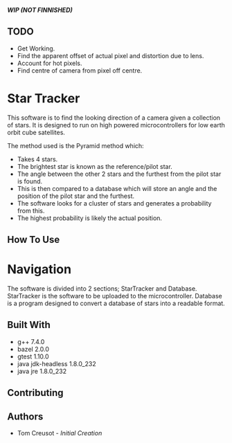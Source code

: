 ***WIP (NOT FINNISHED)***

## TODO
* Get Working.
* Find the apparent offset of actual pixel and distortion due to lens.
* Account for hot pixels.
* Find centre of camera from pixel off centre.

# Star Tracker
This software is to find the looking direction of a camera given a collection of stars.
It is designed to run on high powered microcontrollers for low earth orbit cube satellites.

The method used is the Pyramid method which:
* Takes 4 stars.
* The brightest star is known as the reference/pilot star.
* The angle between the other 2 stars and the furthest from the pilot star is found.
* This is then compared to a database which will store an angle and the position of the pilot star and the furthest.
* The software looks for a cluster of stars and generates a probability from this.
* The highest probability is likely the actual position.

## How To Use



# Navigation
The software is divided into 2 sections; StarTracker and Database.
StarTracker is the software to be uploaded to the microcontroller.
Database is a program designed to convert a database of stars into a readable format.

## Built With
* g++	7.4.0
* bazel	2.0.0
* gtest	1.10.0
* java jdk-headless 1.8.0_232
* java jre 1.8.0_232

## Contributing

## Authors
* Tom Creusot - *Initial Creation*
